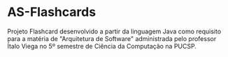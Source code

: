 # AS-Flashcards
Projeto Flashcard desenvolvido a partir da linguagem Java como requisito para a matéria de "Arquitetura de Software" administrada pelo professor Ítalo Viega no 5º semestre de Ciência da Computação na PUCSP.
